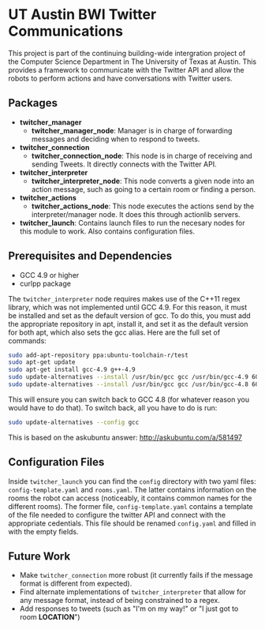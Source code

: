 UT Austin BWI Twitter Communications
===================================

This project is part of the continuing building-wide intergration project of the Computer Science Department in The University of Texas at Austin. This provides a framework to communicate with the Twitter API and allow the robots to perform actions and have conversations with Twitter users.

Packages
-----

* **twitcher_manager**
  * **twitcher_manager_node**: Manager is in charge of forwarding messages and deciding when to respond to tweets.
* **twitcher_connection**
  * **twitcher_connection_node**: This node is in charge of receiving and sending Tweets. It directly connects with the Twitter API.
* **twitcher_interpreter**
  * **twitcher_interpreter_node**: This node converts a given node into an action message, such as going to a certain room or finding a person.
* **twitcher_actions**
  * **twitcher_actions_node**: This node executes the actions send by the interpreter/manager node. It does this through actionlib servers.
* **twitcher_launch**: Contains launch files to run the necesary nodes for this module to work. Also contains configuration files.

Prerequisites and Dependencies
---
* GCC 4.9 or higher
* curlpp package

The `twitcher_interpreter` node requires makes use of the C++11 regex library, which was not implemented until GCC 4.9. For this reason, it must be installed and set as the default version of gcc. To do this, you must add the appropriate repository in apt, install it, and set it as the default version for both apt, which also sets the gcc alias. Here are the full set of commands:

```bash
sudo add-apt-repository ppa:ubuntu-toolchain-r/test
sudo apt-get update
sudo apt-get install gcc-4.9 g++-4.9
sudo update-alternatives --install /usr/bin/gcc gcc /usr/bin/gcc-4.9 60 --slave /usr/bin/g++ g++ /usr/bin/g++-4.9
sudo update-alternatives --install /usr/bin/gcc gcc /usr/bin/gcc-4.8 60 --slave /usr/bin/g++ g++ /usr/bin/g++-4.8
```

This will ensure you can switch back to GCC 4.8 (for whatever reason you would have to do that). To switch back, all you have to do is run:

```bash
sudo update-alternatives --config gcc
```

This is based on the askubuntu answer: http://askubuntu.com/a/581497

Configuration Files
---

Inside `twitcher_launch` you can find the `config` directory with two yaml files: `config-template.yaml` and `rooms.yaml`. The latter contains
information on the rooms the robot can access (noticeably, it contains common names for the different rooms). The former file, `config-template.yaml`
contains a template of the file needed to configure the twitter API and connect with the appropriate cedentials. This file should be renamed 
`config.yaml` and filled in with the empty fields.

Future Work
---

* Make `twitcher_connection` more robust (it currently fails if the message format is different from expected).
* Find alternate implementations of `twitcher_interpreter` that allow for any message format, instead of being constrained to a regex.
* Add responses to tweets (such as "I'm on my way!" or "I just got to room **LOCATION**")

